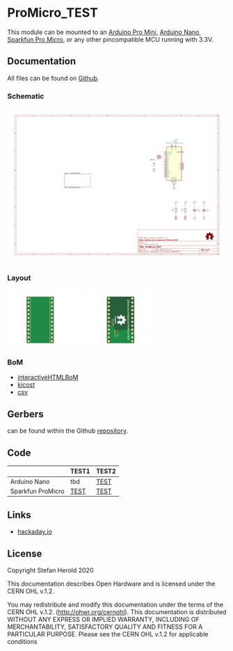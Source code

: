 # ProMicro_TEST
This module can be mounted to an [Arduino Pro Mini](https://www.sparkfun.com/products/11113), [Arduino Nano](https://store.arduino.cc/arduino-nano), [Sparkfun Pro Micro](https://www.sparkfun.com/products/12587), or any other pincompatible MCU running with 3.3V.


## Documentation
All files can be found on [Github](https://github.com/nerdyscout/ProMicro_TEST).


### Schematic
[![ProMicro_TEST_Schematic](docs/ProMicro_TEST-Schematic.svg)](docs/ProMicro_TEST-Schematic.pdf)


### Layout
<a href="docs/ProMicro_TEST-Board_top.pdf"><img src="docs/img/ProMicro_TEST-Board_top.svg" alt="ProMicro_TEST-Board_top" width="33%"/></a>
<a href="docs/ProMicro_TEST-Board_bottom.pdf"><img src="docs/img/ProMicro_TEST-Board_bottom.svg" alt="ProMicro_TEST-Board_bottom" width="33%"/></a>


### BoM
  * [interactiveHTMLBoM](https://nerdyscout.github.io/ProMicro_TEST/docs/BOM/ProMicro_TEST.html)
  * [kicost](docs/BOM/ProMicro_TEST.xlsx)
  * [csv](docs/BOM/ProMicro_TEST.csv)


## Gerbers
can be found within the Github [repository](https://github.com/nerdyscout/ProMicro_TEST/tree/master/gerbers).


## Code
| | TEST1 | TEST2 |
| --- | --- | --- |
| Arduino Nano | tbd | [TEST](examples/Arduino_Nano_TEST/Arduino_Nano_TEST.ino) |
| Sparkfun ProMicro | [TEST](examples/Sparkfun_ProMicro_TEST/Sparkfun_ProMicro_TEST.ino) | [TEST](examples/Sparkfun_ProMicro_TEST/Sparkfun_ProMicro_TEST.ino) |


## Links
  * [hackaday.io](https://hackaday.io/project/171898-promicro)


## License
Copyright Stefan Herold 2020

This documentation describes Open Hardware and is licensed under the CERN OHL v.1.2.

You may redistribute and modify this documentation under the terms of the CERN OHL v.1.2. (http://ohwr.org/cernohl). This documentation is distributed WITHOUT ANY EXPRESS OR IMPLIED WARRANTY, INCLUDING OF MERCHANTABILITY, SATISFACTORY QUALITY AND FITNESS FOR A PARTICULAR PURPOSE. Please see the CERN OHL v.1.2 for applicable conditions
